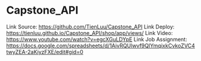 # Capstone_API
Link Source:
https://github.com/TienLuu/Capstone_API
Link Deploy:
https://tienluu.github.io/Capstone_API/shop/app/views/
Link Video:
https://www.youtube.com/watch?v=egcXGuLDYpE
Link Job Assignment:
https://docs.google.com/spreadsheets/d/1AivRQUlwvf9QlYmqixkCvkoZVC4twyZEA-2aKiyzFXE/edit#gid=0
